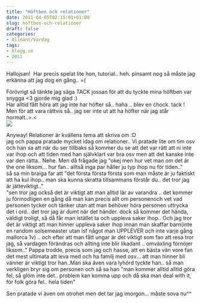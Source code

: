```yaml
---
title: "Höftben och relationer"
date: 2011-04-05T02:15:01+01:00
slug: hoftben-och-relationer
draft: false
categories:
- Allmänt/Vardag
tags:
- blogg.se
- 2011
---
```

Hallojsan!  Har precis spelat lite hon, tutorial.. heh. pinsamt nog så måste jag erkänna att jag dog en gång.. =(  
  
Förövrigt så tänkte jag säga TACK jossan för att du tyckte mina höftben var snygga <3 gjorde mig glad :)  
Har alltid fått höra att jag inte har höfter så.. haha .. blev en chock. tack ! Men för att vara rättvis så.. jag ser inte ut att ha höfter när jag står normalt..>.<  
![](/assets/images/blogg.se/dsc02361_141300735.jpg)  
  
Anyway! Relationer är kvällens tema att skriva om :D  
jag och pappa pratade mycket idag om relationer.. Vi pratade lite om tim osv och han sa att när du ser tillbaks så kommer du se att det var rätt att ni inte var ihop och att tiden med han självklart var bra osv men att det kanske inte var den rätta.. Nehe. Men då frågade jag "okej men hur vet man om det är the one liksom... hur fan.. alltså inga par håller ju typ ihop nu för tiden.."  
så sa min braiga far att "det första första första som man måste är ju faktiskt att ha kul ihop.. man ska kunna skratta tillsammans förstår du.. det tror jag är jätteviktigt.."  
"sen tror jag också det är viktigt att man alltid lär av varandra .. det kommer ju förmodligen en gång då man kan precis allt om personenoch vet vad personen tycker och tänker utan att man behöver höra personen uttrycka det i ord.. det tror jag är dumt när det händer. dock så kommer det hända, väldigt troligt, så då får man istället ta och uppleva saker ihop.. Och jag tror det är viktigt att man hinner uppleva saker ihop innan man skaffar barn(inte en random solsemeaster utan isf något man UPPLEVER och inte varje gång mallorca 1v) .. och efter att man fått ungar är det viktigt som fan att resa tror jag, så vardagen förändras och allting inte blir likadant .. omväxling förnöjer liksom.." Pappa trodde, precis som jag och hasse, att en bästa vän vore fan det mest ultimata att leva med och ha familj med osv... att man hinner bli vänner är viktigt tror han..Man ska även vara lyhörd tyckte han.. så man verkligen bryr sig om personen och så sa han "man kommer alltid alltid göra fel, så glöm inte det.. problem kan komma upp och då ska man deal with it, för folk göra fel.. hela tiden"  
  
Sen pratade vi även om otrohet men det tar jag imorgon... måste sova nu^^